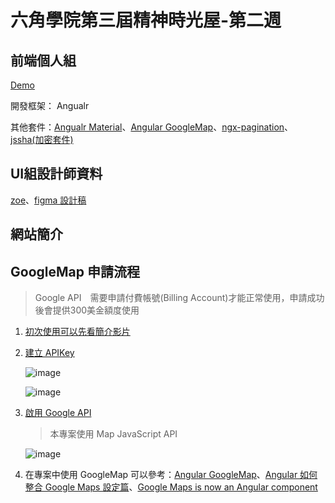 # 六角學院第三屆精神時光屋-第二週
## 前端個人組

[Demo](https://qazs10015.github.io/f2e-week2/#/bikeStation)

開發框架： Angualr

 其他套件：[Angualr Material](https://material.angular.io/)、[Angular GoogleMap](https://github.com/angular/components/tree/master/src/google-maps)、[ngx-pagination](https://www.npmjs.com/package/ngx-pagination)、[jssha(加密套件)](https://github.com/Caligatio/jsSHA)

## UI組設計師資料

[zoe](https://2021.thef2e.com/users/6296432819610583695?week=2&type=1)、[figma 設計稿](https://www.figma.com/file/zmcW9WenYEJubgYIY4Usqo/Week2---%E8%87%AA%E8%A1%8C%E8%BB%8A%E9%81%93%E5%9C%B0%E5%9C%96%E8%B3%87%E8%A8%8A%E6%95%B4%E5%90%88%E7%B6%B2?node-id=13%3A27)

## 網站簡介


## GoogleMap 申請流程 
> Google API　需要申請付費帳號(Billing Account)才能正常使用，申請成功後會提供300美金額度使用

1. [初次使用可以先看簡介影片](https://youtu.be/2_HZObVbe-g)
1. [建立 APIKey](https://developers.google.com/maps/documentation/javascript/get-api-key)

      ![image](https://user-images.githubusercontent.com/30744341/142014788-7946666a-8cac-4a6d-bd8e-2293b04ad337.png)
        
      ![image](https://user-images.githubusercontent.com/30744341/142015006-b5d26232-2e88-46ca-b21b-ae2d998a3ca4.png)
1. [啟用 Google API](https://console.cloud.google.com/apis/library)
    > 本專案使用 Map JavaScript API

      ![image](https://user-images.githubusercontent.com/30744341/142015958-18657167-a882-4e7f-b75b-b76399a20d04.png)
  
1. 在專案中使用 GoogleMap 可以參考：[Angular GoogleMap](https://github.com/angular/components/tree/master/src/google-maps)、[Angular 如何整合 Google Maps 設定篇](https://medium.com/jason-read-code/angular-%E5%A6%82%E4%BD%95%E6%95%B4%E5%90%88-google-maps-%E8%A8%AD%E5%AE%9A%E7%AF%87-1a83290ef71b)、[Google Maps is now an Angular component](https://timdeschryver.dev/blog/google-maps-as-an-angular-component)
    

